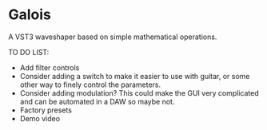 # Galois
A VST3 waveshaper based on simple mathematical operations.

TO DO LIST:
* Add filter controls
* Consider adding a switch to make it easier to use with guitar, or some other way to finely control the parameters.
* Consider adding modulation? This could make the GUI very complicated and can be automated in a DAW so maybe not.
* Factory presets
* Demo video
